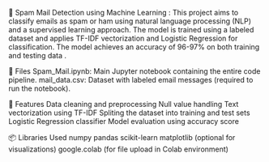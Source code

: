 📧 Spam Mail Detection using Machine Learning :
This project aims to classify emails as spam or ham using natural language processing (NLP) and a supervised learning approach. The model is trained using a labeled dataset and applies TF-IDF vectorization and Logistic Regression for classification.
The model achieves an accuracy of 96-97% on both training and testing data .

📁 Files
Spam_Mail.ipynb: Main Jupyter notebook containing the entire code pipeline.
mail_data.csv: Dataset with labeled email messages (required to run the notebook).

🧠 Features
Data cleaning and preprocessing
Null value handling
Text vectorization using TF-IDF
Spliting the dataset into training and test sets
Logistic Regression classifier
Model evaluation using accuracy score

📦 Libraries Used
numpy
pandas
scikit-learn
matplotlib (optional for visualizations)
google.colab (for file upload in Colab environment)
